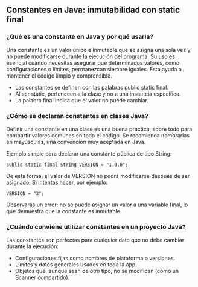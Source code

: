 <h2 align="left"> Constantes en Java: inmutabilidad con static final </h2>

<h3 align="left"> ¿Qué es una constante en Java y por qué usarla? </h3>

<p align="left"> Una constante es un valor único e inmutable que se asigna una sola vez y no puede modificarse durante la ejecución del programa. Su uso es esencial cuando necesitas asegurar que determinados valores, como configuraciones o límites, permanezcan siempre iguales. Esto ayuda a mantener el código limpio y comprensible.

* Las constantes se definen con las palabras public static final.
* Al ser static, pertenecen a la clase y no a una instancia específica.
* La palabra final indica que el valor no puede cambiar.

 </p>

<h3 align="left"> ¿Cómo se declaran constantes en clases Java? </h3>

<p align="left"> Definir una constante en una clase es una buena práctica, sobre todo para compartir valores comunes en todo el código. Se recomienda nombrarlas en mayúsculas, una convención muy aceptada en Java.

Ejemplo simple para declarar una constante pública de tipo String:

    public static final String VERSION = "1.0.0";

De esta forma, el valor de VERSION no podrá modificarse después de ser asignado. Si intentas hacer, por ejemplo:

    VERSION = "2";

Observarás un error: no se puede asignar un valor a una variable final, lo que demuestra que la constante es inmutable.

 </p>

<h3 align="left"> ¿Cuándo conviene utilizar constantes en un proyecto Java? </h3>

<p align="left"> Las constantes son perfectas para cualquier dato que no debe cambiar durante la ejecución:

* Configuraciones fijas como nombres de plataforma o versiones.
* Límites y datos generales usados en toda la app.
* Objetos que, aunque sean de otro tipo, no se modifican (como un Scanner compartido).

 </p>